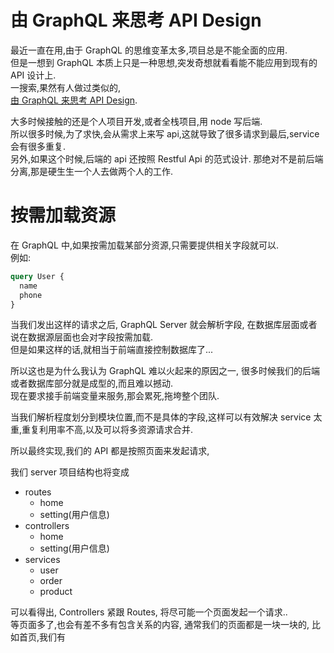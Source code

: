 # 由 GraphQL 来思考 API Design

最近一直在用,由于 GraphQL 的思维变革太多,项目总是不能全面的应用.  
但是一想到 GraphQL 本质上只是一种思想,突发奇想就看看能不能应用到现有的 API 设计上.  
一搜索,果然有人做过类似的,  
[由 GraphQL 来思考 API Design](https://shanyue.tech/post/api-design-inspire-by-graphql.html).

大多时候接触的还是个人项目开发,或者全栈项目,用 node 写后端.  
所以很多时候,为了求快,会从需求上来写 api,这就导致了很多请求到最后,service 会有很多重复.  
另外,如果这个时候,后端的 api 还按照 Restful Api 的范式设计.
那绝对不是前后端分离,那是硬生生一个人去做两个人的工作.

# 按需加载资源

在 GraphQL 中,如果按需加载某部分资源,只需要提供相关字段就可以.  
例如:

```graphql
query User {
  name
  phone
}
```

当我们发出这样的请求之后, GraphQL Server 就会解析字段, 在数据库层面或者说在数据源层面也会对字段按需加载.  
但是如果这样的话,就相当于前端直接控制数据库了...

所以这也是为什么我认为 GraphQL 难以火起来的原因之一, 很多时候我们的后端或者数据库部分就是成型的,而且难以撼动.  
现在要求接手前端变量来服务,那会累死,拖垮整个团队.

当我们解析程度划分到模块位置,而不是具体的字段,这样可以有效解决 service 太重,重复利用率不高,以及可以将多资源请求合并.

所以最终实现,我们的 API 都是按照页面来发起请求,

我们 server 项目结构也将变成

- routes
  - home
  - setting(用户信息)
- controllers
  - home
  - setting(用户信息)
- services
  - user
  - order
  - product

可以看得出, Controllers 紧跟 Routes, 将尽可能一个页面发起一个请求..  
等页面多了,也会有差不多有包含关系的内容,
通常我们的页面都是一块一块的, 比如首页,我们有
